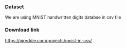 ### Dataset

We are using MNIST handwritten digits databse in csv file

### Download link
https://pjreddie.com/projects/mnist-in-csv/
